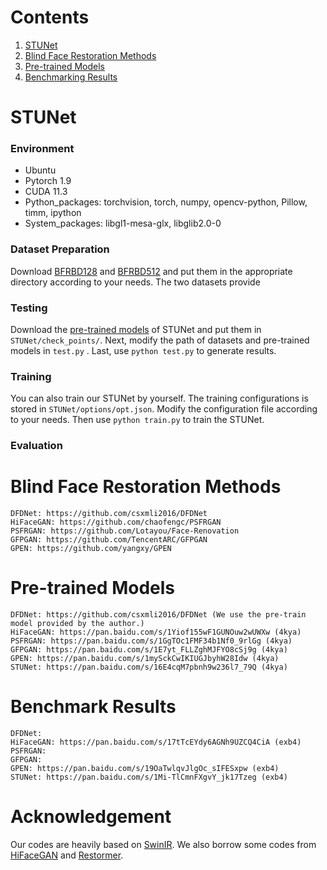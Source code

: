 # **Contents**


1. [STUNet](#STUNet)
2. [Blind Face Restoration Methods](#Blind-Face-Restoration-Methods)
3. [Pre-trained Models](#Pre-trained-Models)
4. [Benchmarking Results](#Benchmarking-Results)



# **STUNet**
###  **Environment**
- Ubuntu
- Pytorch 1.9
- CUDA 11.3
- Python_packages: torchvision,  torch,  numpy,  opencv-python,  Pillow,  timm,  ipython
- System_packages: libgl1-mesa-glx, libglib2.0-0
### **Dataset Preparation**

Download [BFRBD128](https://github.com/HDCVLab/EDFace-Celeb-1M#edface-celeb-1m-bfr128--blind-face-restoration-hq-lq-blur-jpeg-artifact-noise-sr-full-full_x2-full_x4-full_x8) and [BFRBD512](https://github.com/HDCVLab/EDFace-Celeb-1M#edface-celeb-150k-bfr512-blind-face-restoration-hq-lq-blur-jpeg-artifact-noise-sr-full-full_x2-full_x4-full_x8) and put them in the appropriate directory according to your needs. The two datasets provide

### **Testing**

Download the [pre-trained models](#Pre-trained-Models) of STUNet and put them in `STUNet/check_points/`.  Next, modify the path of datasets and pre-trained models in `test.py` .  Last, use `python test.py` to generate results.

### Training

You can also train our STUNet by yourself. The training configurations is stored in `STUNet/options/opt.json`. Modify the configuration file according to your needs. Then use `python train.py` to train the STUNet.

### Evaluation

# **Blind Face Restoration Methods**
```
DFDNet: https://github.com/csxmli2016/DFDNet
HiFaceGAN: https://github.com/chaofengc/PSFRGAN
PSFRGAN: https://github.com/Lotayou/Face-Renovation
GFPGAN: https://github.com/TencentARC/GFPGAN
GPEN: https://github.com/yangxy/GPEN
```
# **Pre-trained Models**
```
DFDNet: https://github.com/csxmli2016/DFDNet (We use the pre-train model provided by the author.)
HiFaceGAN: https://pan.baidu.com/s/1Yiof155wF1GUNOuw2wUWXw (4kya)
PSFRGAN: https://pan.baidu.com/s/1GgTOc1FMF34b1Nf0_9rlGg (4kya)
GFPGAN: https://pan.baidu.com/s/1E7yt_FLLZghMJFYO8cSj9g (4kya)
GPEN: https://pan.baidu.com/s/1mySckCwIKIUGJbyhW28Idw (4kya)
STUNet: https://pan.baidu.com/s/16E4cqM7pbnh9w236l7_79Q (4kya)
```
# **Benchmark Results**
```
DFDNet: 
HiFaceGAN: https://pan.baidu.com/s/17tTcEYdy6AGNh9UZCQ4CiA (exb4)
PSFRGAN:
GFPGAN: 
GPEN: https://pan.baidu.com/s/19OaTwlqvJlgOc_sIFESxpw (exb4)
STUNet: https://pan.baidu.com/s/1Mi-TlCmnFXgvY_jk17Tzeg (exb4) 

```
# **Acknowledgement**
Our codes are heavily based on [SwinIR](https://github.com/JingyunLiang/SwinIR). We also borrow some codes from [HiFaceGAN](https://github.com/Lotayou/Face-Renovation) and 
[Restormer](https://github.com/swz30/Restormer).
